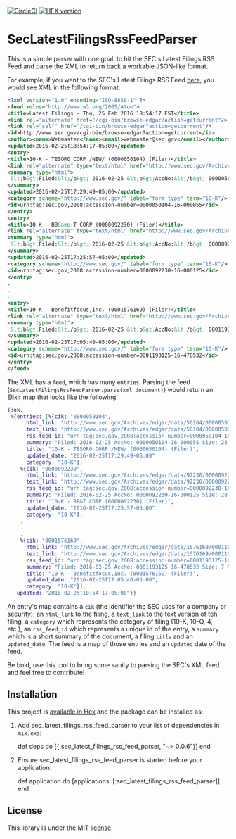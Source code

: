[![CircleCI](https://circleci.com/gh/vikram7/sec_latest_filings_rss_feed_parser.png?style=shield&circle-token=777d83f525af0daf7b4dd0a82b32751f25ea29eb)](https://circleci.com/gh/vikram7/sec_latest_filings_rss_feed_parser) [![HEX version](https://img.shields.io/hexpm/v/sec_recent_filings_rss_feed_parser.png)](https://hex.pm/packages/sec_recent_filings_rss_feed_parser)

# SecLatestFilingsRssFeedParser

This is a simple parser with one goal: to hit the SEC's Latest Filings RSS Feed and parse the XML to return back a workable JSON-like format.

For example, if you went to the SEC's Latest Filings RSS Feed [here](https://www.sec.gov/cgi-bin/browse-edgar?action=getcurrent&CIK=&type=10-K&company=&dateb=&owner=include&start=0&count=40&output=atom), you would see XML in the following format:

```xml
<?xml version="1.0" encoding="ISO-8859-1" ?>
<feed xmlns="http://www.w3.org/2005/Atom">
<title>Latest Filings - Thu, 25 Feb 2016 18:54:17 EST</title>
<link rel="alternate" href="/cgi-bin/browse-edgar?action=getcurrent"/>
<link rel="self" href="/cgi-bin/browse-edgar?action=getcurrent"/>
<id>http://www.sec.gov/cgi-bin/browse-edgar?action=getcurrent</id>
<author><name>Webmaster</name><email>webmaster@sec.gov</email></author>
<updated>2016-02-25T18:54:17-05:00</updated>
<entry>
<title>10-K - TESORO CORP /NEW/ (0000050104) (Filer)</title>
<link rel="alternate" type="text/html" href="http://www.sec.gov/Archives/edgar/data/50104/000005010416000055/0000050104-16-000055-index.htm"/>
<summary type="html">
 &lt;b&gt;Filed:&lt;/b&gt; 2016-02-25 &lt;b&gt;AccNo:&lt;/b&gt; 0000050104-16-000055 &lt;b&gt;Size:&lt;/b&gt; 23 MB
</summary>
<updated>2016-02-25T17:29:49-05:00</updated>
<category scheme="http://www.sec.gov/" label="form type" term="10-K"/>
<id>urn:tag:sec.gov,2008:accession-number=0000050104-16-000055</id>
</entry>
<entry>
<title>10-K - BB&amp;T CORP (0000092230) (Filer)</title>
<link rel="alternate" type="text/html" href="http://www.sec.gov/Archives/edgar/data/92230/000009223016000125/0000092230-16-000125-index.htm"/>
<summary type="html">
 &lt;b&gt;Filed:&lt;/b&gt; 2016-02-25 &lt;b&gt;AccNo:&lt;/b&gt; 0000092230-16-000125 &lt;b&gt;Size:&lt;/b&gt; 28 MB
</summary>
<updated>2016-02-25T17:25:57-05:00</updated>
<category scheme="http://www.sec.gov/" label="form type" term="10-K"/>
<id>urn:tag:sec.gov,2008:accession-number=0000092230-16-000125</id>
</entry>
.
.
.
<entry>
<title>10-K - Benefitfocus,Inc. (0001576169) (Filer)</title>
<link rel="alternate" type="text/html" href="http://www.sec.gov/Archives/edgar/data/1576169/000119312516478532/0001193125-16-478532-index.htm"/>
<summary type="html">
 &lt;b&gt;Filed:&lt;/b&gt; 2016-02-25 &lt;b&gt;AccNo:&lt;/b&gt; 0001193125-16-478532 &lt;b&gt;Size:&lt;/b&gt; 7 MB
</summary>
<updated>2016-02-25T17:05:40-05:00</updated>
<category scheme="http://www.sec.gov/" label="form type" term="10-K"/>
<id>urn:tag:sec.gov,2008:accession-number=0001193125-16-478532</id>
</entry>
</feed>
```

The XML has a `feed`, which has many `entries`. Parsing the feed (`SecLatestFilingsRssFeedParser.parse(xml_document)`) would return an Elixir map that looks like the following:

```elixir
{:ok,
 %{entries: [%{cik: "0000050104",
      html_link: "http://www.sec.gov/Archives/edgar/data/50104/000005010416000055/0000050104-16-000055-index.htm",
      text_link: "http://www.sec.gov/Archives/edgar/data/50104/000005010416000055/0000050104-16-000055.txt",
      rss_feed_id: "urn:tag:sec.gov,2008:accession-number=0000050104-16-000055",
      summary: "Filed: 2016-02-25 AccNo: 0000050104-16-000055 Size: 23 MB",
      title: "10-K - TESORO CORP /NEW/ (0000050104) (Filer)",
      updated_date: "2016-02-25T17:29:49-05:00"
      category: "10-K"},
    %{cik: "0000092230",
      html_link: "http://www.sec.gov/Archives/edgar/data/92230/000009223016000125/0000092230-16-000125-index.htm",
      text_link: "http://www.sec.gov/Archives/edgar/data/92230/000009223016000125/0000092230-16-000125.txt",
      rss_feed_id: "urn:tag:sec.gov,2008:accession-number=0000092230-16-000125",
      summary: "Filed: 2016-02-25 AccNo: 0000092230-16-000125 Size: 28 MB",
      title: "10-K - BB&T CORP (0000092230) (Filer)",
      updated_date: "2016-02-25T17:25:57-05:00"
      category: "10-K"},
    .
    .
    .
    %{cik: "0001576169",
      html_link: "http://www.sec.gov/Archives/edgar/data/1576169/000119312516478532/0001193125-16-478532-index.htm",
      text_link: "http://www.sec.gov/Archives/edgar/data/1576169/000119312516478532/0001193125-16-478532.txt",
      rss_feed_id: "urn:tag:sec.gov,2008:accession-number=0001193125-16-478532",
      summary: "Filed: 2016-02-25 AccNo: 0001193125-16-478532 Size: 7 MB",
      title: "10-K - Benefitfocus,Inc. (0001576169) (Filer)",
      updated_date: "2016-02-25T17:05:40-05:00",
      category: "10-K"}],
   updated: "2016-02-25T18:54:17-05:00"}}
```

An entry's map contains a `cik` (the identifier the SEC uses for a company or security), an `html_link` to the filing, a `text_link` to the text version of teh filing, a `category` which represents the category of filing (10-K, 10-Q, 4, etc.), an `rss_feed_id` which represents a unique id of the entry, a `summary` which is a short summary of the document, a filing `title` and an `updated_date`. The feed is a map of those entries and an `updated` date of the feed.

Be bold, use this tool to bring some sanity to parsing the SEC's XML feed and feel free to contribute!

## Installation

This project is [available in Hex](https://hex.pm/packages/sec_recent_filings_rss_feed_parser) and the package can be installed as:

  1. Add sec_latest_filings_rss_feed_parser to your list of dependencies in `mix.exs`:

        def deps do
          [{:sec_latest_filings_rss_feed_parser, "~> 0.0.6"}]
        end

  2. Ensure sec_latest_filings_rss_feed_parser is started before your application:

        def application do
          [applications: [:sec_latest_filings_rss_feed_parser]]
        end

## License

This library is under the MIT [license](LICENSE.md).
